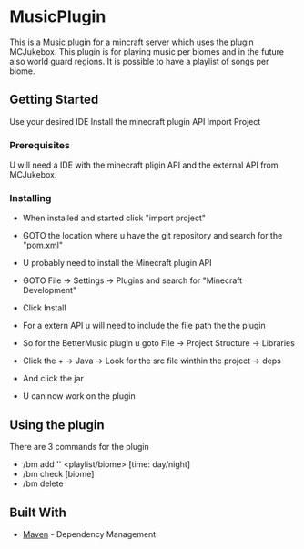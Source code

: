 # MusicPlugin

This is a Music plugin for a mincraft server which uses the plugin MCJukebox. This plugin is for playing music per biomes and in the future also world guard regions. It is possible to have a playlist of songs per biome.

## Getting Started

Use your desired IDE
Install the minecraft plugin API
Import Project


### Prerequisites

U will need a IDE with the minecraft pligin API and the external API from MCJukebox.

### Installing

- When installed and started click "import project"
- GOTO the location where u have the git repository and search for the "pom.xml"
- U probably need to install the Minecraft plugin API
- GOTO File -> Settings -> Plugins  and search for "Minecraft Development"
- Click Install

- For a extern API u will need to include the file path the the plugin 
- So for the BetterMusic plugin u goto File -> Project Structure -> Libraries 
- Click the + -> Java -> Look for the src file winthin the project -> deps 
- And click the jar
- U can now work on the plugin


## Using the plugin
 
 There are 3 commands for the plugin
 - /bm add '<name>' <playlist/biome> <min> <sec> [time: day/night] <url> 
 - /bm check [biome]
 - /bm delete <name>




## Built With

* [Maven](https://maven.apache.org/) - Dependency Management

